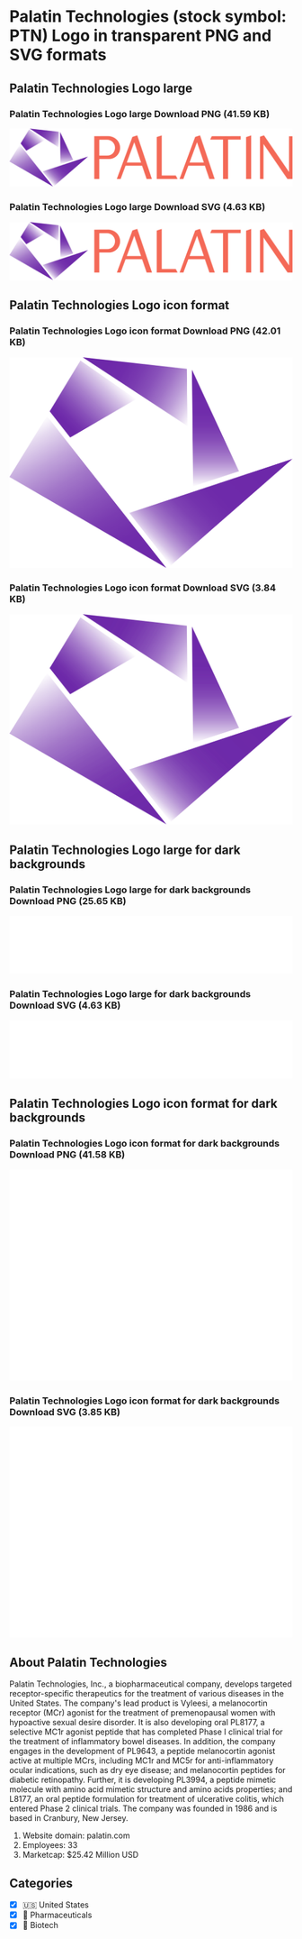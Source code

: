 # Palatin Technologies (stock symbol: PTN) Logo in transparent PNG and SVG formats

## Palatin Technologies Logo large

### Palatin Technologies Logo large Download PNG (41.59 KB)

![Palatin Technologies Logo large Download PNG (41.59 KB)](/img/orig/PTN_BIG-748db0b0.png)

### Palatin Technologies Logo large Download SVG (4.63 KB)

![Palatin Technologies Logo large Download SVG (4.63 KB)](/img/orig/PTN_BIG-cfb0451d.svg)

## Palatin Technologies Logo icon format

### Palatin Technologies Logo icon format Download PNG (42.01 KB)

![Palatin Technologies Logo icon format Download PNG (42.01 KB)](/img/orig/PTN-435b2aff.png)

### Palatin Technologies Logo icon format Download SVG (3.84 KB)

![Palatin Technologies Logo icon format Download SVG (3.84 KB)](/img/orig/PTN-e413813d.svg)

## Palatin Technologies Logo large for dark backgrounds

### Palatin Technologies Logo large for dark backgrounds Download PNG (25.65 KB)

![Palatin Technologies Logo large for dark backgrounds Download PNG (25.65 KB)](/img/orig/PTN_BIG.D-12b7f4ea.png)

### Palatin Technologies Logo large for dark backgrounds Download SVG (4.63 KB)

![Palatin Technologies Logo large for dark backgrounds Download SVG (4.63 KB)](/img/orig/PTN_BIG.D-08877da3.svg)

## Palatin Technologies Logo icon format for dark backgrounds

### Palatin Technologies Logo icon format for dark backgrounds Download PNG (41.58 KB)

![Palatin Technologies Logo icon format for dark backgrounds Download PNG (41.58 KB)](/img/orig/PTN.D-0768c122.png)

### Palatin Technologies Logo icon format for dark backgrounds Download SVG (3.85 KB)

![Palatin Technologies Logo icon format for dark backgrounds Download SVG (3.85 KB)](/img/orig/PTN.D-6aa1dd21.svg)

## About Palatin Technologies

Palatin Technologies, Inc., a biopharmaceutical company, develops targeted receptor-specific therapeutics for the treatment of various diseases in the United States. The company's lead product is Vyleesi, a melanocortin receptor (MCr) agonist for the treatment of premenopausal women with hypoactive sexual desire disorder. It is also developing oral PL8177, a selective MC1r agonist peptide that has completed Phase I clinical trial for the treatment of inflammatory bowel diseases. In addition, the company engages in the development of PL9643, a peptide melanocortin agonist active at multiple MCrs, including MC1r and MC5r for anti-inflammatory ocular indications, such as dry eye disease; and melanocortin peptides for diabetic retinopathy. Further, it is developing PL3994, a peptide mimetic molecule with amino acid mimetic structure and amino acids properties; and L8177, an oral peptide formulation for treatment of ulcerative colitis, which entered Phase 2 clinical trials. The company was founded in 1986 and is based in Cranbury, New Jersey.

1. Website domain: palatin.com
2. Employees: 33
3. Marketcap: $25.42 Million USD


## Categories
- [x] 🇺🇸 United States
- [x] 💊 Pharmaceuticals
- [x] 🧬 Biotech
